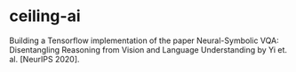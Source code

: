 # ceiling-ai

Building a Tensorflow implementation of the paper Neural-Symbolic VQA: Disentangling Reasoning from Vision and Language Understanding by Yi et. al. [NeurIPS 2020].
